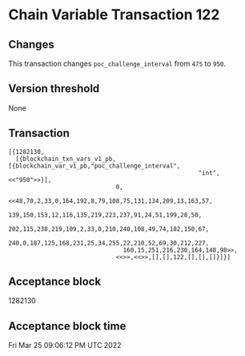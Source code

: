 # Chain Variable Transaction 122

## Changes

This transaction changes `poc_challenge_interval` from `475` to `950`.

## Version threshold

None

## Transaction

```
[{1282130,
  [{blockchain_txn_vars_v1_pb,[{blockchain_var_v1_pb,"poc_challenge_interval",
                                                     "int",<<"950">>}],
                              0,
                              <<48,70,2,33,0,164,192,8,79,108,75,131,134,209,13,163,57,
                                139,150,153,12,116,135,219,223,237,91,24,51,199,28,50,
                                202,115,238,219,109,2,33,0,210,240,108,49,74,182,150,67,
                                240,0,187,125,168,231,25,34,255,22,210,52,69,30,212,227,
                                160,15,251,216,230,164,148,98>>,
                              <<>>,<<>>,[],[],122,[],[],[]}]}]
```

## Acceptance block

1282130

## Acceptance block time

Fri Mar 25 09:06:12 PM UTC 2022
